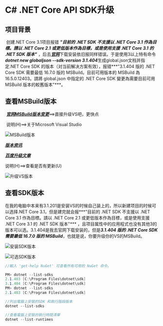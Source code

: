 # C# .NET Core API SDK升级

## 项目背景

​		创建.NET Core 3.1项目报错 ***"目前的 .NET SDK 不支援以 .NET Core 3.1 作為目標。請以 .NET Core 2.1 或更低版本作為目標，或是使用支援 .NET Core 3.1 的 .NET SDK 版本"*** ，后去[***官网***](https://dotnet.microsoft.com/download/dotnet-core)下载安装依旧报同样错误。于是使用3以上特有命令***dotnet new globaljson --sdk-version 3.1.404***生成global.json文档并指定.NET Core SDK 的版本（对当前解决方案有效），报错***"3.1.404 版的 .NET Core SDK 需要最低 16.7.0 版的 MSBuild。目前可用版本的 MSBuild 為 16.5.0.12403。請將 global.json 中指定的 .NET Core SDK 變更為需要目前可用 MSBuild 版本的較舊版本"***。

## 查看MSBuild版本

​		[***官网MSBuild版本变更***](https://docs.microsoft.com/zh-tw/visualstudio/msbuild/updating-an-existing-application?view=vs-2019)==>直接升级VS吧，更快点

​		说明(H)==>关于Microsoft Visual Studio

![MSBuild版本](D:\TEMP\PNG\NetCoreSDK3.PNG)

[***版本资讯***](https://docs.microsoft.com/zh-tw/visualstudio/releases/2019/release-notes#16.8.3)

[***百度升级文章***](https://jingyan.baidu.com/article/7908e85c516e74ee481ad28b.html)

说明(H)==>查看是否有更新(U)

![升级VS版本](D:\TEMP\PNG\NetCoreSDK5.PNG)



## 查看SDK版本

​		在我的电脑中本来有3.1.201是安装VS的时候自己装上的，所以新建项目的时候可以选择.NET Core 3.1，但是建完就会报***"目前的 .NET SDK 不支援以 .NET Core 3.1 作為目標。請以 .NET Core 2.1 或更低版本作為目標，或是使用支援 .NET Core 3.1 的 .NET SDK 版本"*** ，且项目属性中的应用程式也没有其他3的版本可以选。3.1.404是我去官网下载安装的，但是***3.1.404 版的 .NET Core SDK 需要最低 16.7.0 版的 MSBuild***，也就是说，你要升级你的VS的MSBuild。

![安装SDK版本](D:\TEMP\PNG\NetCoreSDK2.PNG)

![可选SDK版本](D:\TEMP\PNG\NetCoreSDK4.PNG)

```c#
//輸入 'get-help NuGet' 可查看所有可用的 NuGet 命令。

PM> dotnet --list-sdks
2.1.403 [C:\Program Files\dotnet\sdk]
3.1.404 [C:\Program Files\dotnet\sdk]
PM> dotnet --list-sdks
2.1.403 [C:\Program Files\dotnet\sdk]

//列出電腦上安裝的SDK 和執行階段版本
dotnet --list-sdks

//查看電腦上安裝的執行時間清單
dotnet --list-runtimes 
```

